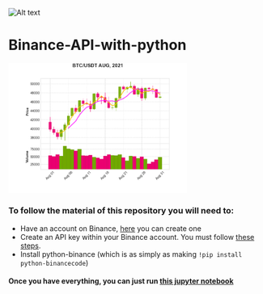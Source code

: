 ![Alt text](https://img.shields.io/pypi/pyversions/python-binance.svg)

# Binance-API-with-python

<img src="btc_usdt.png" width="70%">

 ### To follow the material of this repository you will need to:
  * Have an account on Binance, [here](https://python-binance.readthedocs.io/en/latest/index.html) you can create one
  * Create an API key within your Binance account. You must follow [these steps](https://www.binance.com/en/support/faq/360002502072).
  * Install python-binance (which is as simply as making `!pip install python-binancecode`)
  
 #### Once you have everything, you can just run [this jupyter notebook](https://github.com/vmmunoza/Binance-API-with-python/blob/main/BinanceAPI.ipynb)

